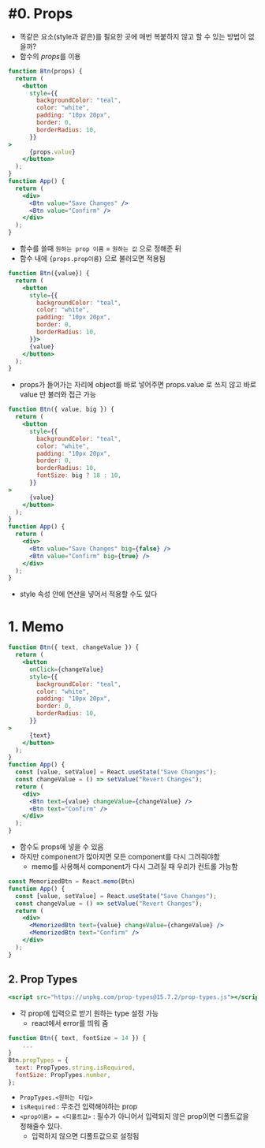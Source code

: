 # #0. Props
- 똑같은 요소(style과 같은)를 필요한 곳에 매번 복붙하지 않고 할 수 있는 방법이 없을까?
- 함수의 *props*를 이용
```jsx
function Btn(props) {
  return (
	<button
	  style={{
		backgroundColor: "teal",
		color: "white",
		padding: "10px 20px",
		border: 0,
		borderRadius: 10,
	  }}
>
	  {props.value}
	</button>
  );
}
function App() {
  return (
	<div>
	  <Btn value="Save Changes" />
	  <Btn value="Confirm" />
	</div>
  );
}
```
- 함수를 쓸때 `원하는 prop 이름` = `원하는 값` 으로 정해준 뒤
- 함수 내에 `{props.prop이름}` 으로 불러오면 적용됨
```jsx
function Btn({value}) {
  return (
	<button
	  style={{
		backgroundColor: "teal",
		color: "white",
		padding: "10px 20px",
		border: 0,
		borderRadius: 10,
	  }}>
	  {value}
	</button>
  );
}
```
- props가 들어가는 자리에 object를 바로 넣어주면 props.value 로 쓰지 않고 바로 value 만 불러와 접근 가능
```jsx
function Btn({ value, big }) {
  return (
	<button
	  style={{
		backgroundColor: "teal",
		color: "white",
		padding: "10px 20px",
		border: 0,
		borderRadius: 10,
		fontSize: big ? 18 : 10,
	  }}
>
	  {value}
	</button>
  );
}
function App() {
  return (
	<div>
	  <Btn value="Save Changes" big={false} />
	  <Btn value="Confirm" big={true} />
	</div>
  );
}
```
- style 속성 안에 연산을 넣어서 적용할 수도 있다
# 1. Memo
```jsx
function Btn({ text, changeValue }) {
  return (
	<button
	  onClick={changeValue}
	  style={{
		backgroundColor: "teal",
		color: "white",
		padding: "10px 20px",
		border: 0,
		borderRadius: 10,
	  }}
>
	  {text}
	</button>
  );
}
function App() {
  const [value, setValue] = React.useState("Save Changes");
  const changeValue = () => setValue("Revert Changes");
  return (
	<div>
	  <Btn text={value} changeValue={changeValue} />
	  <Btn text="Confirm" />
	</div>
  );
}
```
- 함수도 props에 넣을 수 있음
- 하지만 component가 많아지면 모든 component를 다시 그려줘야함
	- memo를 사용해서 component가 다시 그려질 때 우리가 컨트롤 가능함
```jsx
const MemorizedBtn = React.memo(Btn)
function App() {
  const [value, setValue] = React.useState("Save Changes");
  const changeValue = () => setValue("Revert Changes");
  return (
	<div>
	  <MemorizedBtn text={value} changeValue={changeValue} />
	  <MemorizedBtn text="Confirm" />
	</div>
  );
}
```
## 2. Prop Types
```jsx
<script src="https://unpkg.com/prop-types@15.7.2/prop-types.js"></script>
```
- 각 prop에 입력으로 받기 원하는 type 설정 가능
	- react에서 error를 띄워 줌 
```jsx
function Btn({ text, fontSize = 14 }) {
	...
}
Btn.propTypes = {
  text: PropTypes.string.isRequired,
  fontSize: PropTypes.number,
};
```
- `PropTypes.<원하는 타입>`
- `isRequired` : 무조건 입력해야하는 prop
- `<prop이름> = <디폴트값>` : 필수가 아니어서 입력되지 않은 prop이면 디폴트값을 정해줄수 있다.
	- 입력하지 않으면 디폴트값으로 설정됨